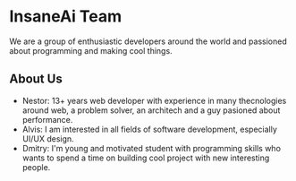 # InsaneAi Team

We are a group of enthusiastic developers around the world and passioned
about programming and making cool things.

## About Us

- Nestor: 13+ years web developer with experience in many thecnologies around web, a problem solver, an architech and a guy pasioned about
performance.
- Alvis: I am interested in all fields of software development, especially UI/UX design.
- Dmitry: I'm young and motivated student with programming skills who wants to spend a time on building cool project with new interesting people.
